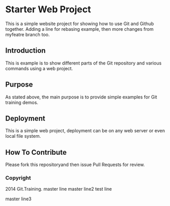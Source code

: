 # Starter Web Project

This is a simple website project for showing how to use Git and Github together.
Adding a line for rebasing example, then more changes from myfeatre branch too.

## Introduction

This is example is to show different parts of the Git repository and various commands using a web project.

## Purpose

As stated above, the main purpose is to provide simple examples for Git training demos.

## Deployment

This is a simple web project, deployment can be on any web server or even local file system.

## How To Contribute

Please fork this repositoryand then issue Pull Requests for review.

### Copyright
2014 Git.Training.
master line
master line2
test line

master line3
